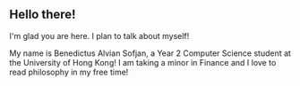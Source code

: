 ## Hello there!

I'm glad you are here. I plan to talk about myself!

My name is Benedictus Alvian Sofjan, a Year 2 Computer Science student at the University of Hong Kong!
I am taking a minor in Finance and I love to read philosophy in my free time!
